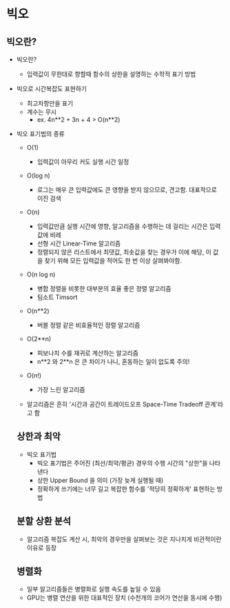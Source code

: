 # 빅오

## 빅오란?

* 빅오란?
    * 입력값이 무한대로 향할때 함수의 상한을 설명하는 수학적 표기 방법

* 빅오로 시간복잡도 표현하기
    * 최고차항만을 표기
    * 계수는 무시
        * ex. 4n\*\*2 + 3n + 4 > O(n\*\*2)

* 빅오 표기법의 종류
    * O(1)
        * 입력값이 아무리 커도 실행 시간 일정

    * O(log n)
        * 로그는 매우 큰 입력값에도 큰 영향을 받지 않으므로, 견고함. 대표적으로 이진 검색

    * O(n)
        * 입력값만큼 실행 시간에 영향, 알고리즘을 수행하는 데 걸리는 시간은 입력값에 비례
        * 선형 시간 Linear-Time 알고리즘
        * 정렬되지 않은 리스트에서 최댓값, 최솟값을 찾는 경우가 이에 해당, 이 값을 찾기 위해 모든 입력값을 적어도 한 번 이상 살펴봐야함.

    * O(n log n)
        * 병합 정렬을 비롯한 대부분의 효율 좋은 정렬 알고리즘
        * 팀소트 Timsort

    * O(n\*\*2)
        * 버블 정렬 같은 비효율적인 정렬 알고리즘

    * O(2\*\*n)
        * 피보나치 수를 재귀로 계산하는 알고리즘
        * n\*\*2 와 2\*\*n 은 큰 차이가 나니, 혼동하는 일이 없도록 주의!

    * O(n!)
        * 가장 느린 알고리즘

    * 알고리즘은 흔히 '시간과 공간이 트레이드오프 Space-Time Tradeoff 관계'라고 함

    ## 상한과 최악
    * 빅오 표기법
        * 빅오 표기법은 주어진 (최선/최악/평균) 경우의 수행 시간의 "상한"을 나타낸다
        * 상한 Upper Bound 을 의미 (가장 늦게 실행될 때)
        * 정확하게 쓰기에는 너무 길고 복잡한 함수를 '적당히 정확하게' 표현하는 방법

    
    ## 분할 상환 분석
    * 알고리즘 복잡도 계산 시, 최악의 경우만을 살펴보는 것은 지나치게 비관적이란 이유로 등장

    ## 병렬화
    * 일부 알고리즘들은 병렬화로 실행 속도를 높일 수 있음
    * GPU는 병렬 연산을 위한 대표적인 장치 (수천개의 코어가 연산을 동시에 수행)